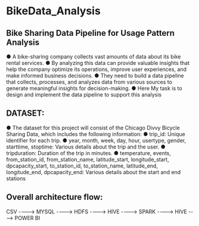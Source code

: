 # BikeData_Analysis
Bike Sharing Data Pipeline for Usage Pattern Analysis
-----------------------------------------------------
● A bike-sharing company collects vast amounts of data about its bike rental services.
● By analyzing this data can provide valuable insights that help the company optimize its operations, improve user experiences, and make informed business decisions.
● They need to build a data pipeline that collects, processes, and analyzes data from various sources to generate meaningful insights for decision-making.
● Here My task is to design and implement the data pipeline to support this analysis

DATASET:
--------
● The dataset for this project will consist of the Chicago Divvy Bicycle Sharing Data, 
which includes the following information:
● trip_id: Unique identifier for each trip.
● year, month, week, day, hour, usertype, gender, starttime, stoptime: Various details 
about the trip and the user.
● tripduration: Duration of the trip in minutes.
● temperature, events, from_station_id, from_station_name, latitude_start, longitude_start, dpcapacity_start, to_station_id, to_station_name, latitude_end, 
longitude_end, dpcapacity_end: Various details about the start and end stations

Overall architecture flow:
-------------------------

CSV ----> MYSQL ----> HDFS ----> HIVE ----> SPARK ----> HIVE ----> POWER BI

